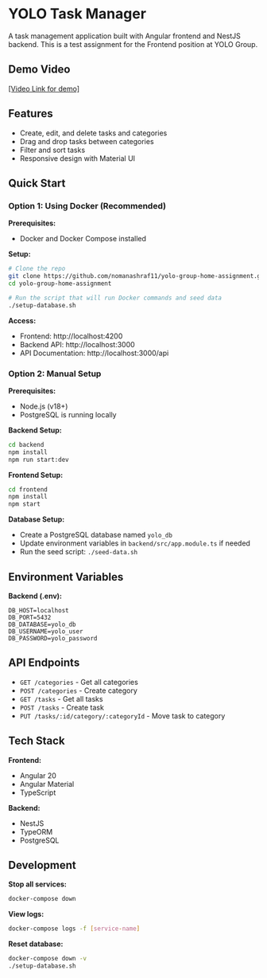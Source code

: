 # YOLO Task Manager

A task management application built with Angular frontend and NestJS backend. This is a test assignment for the Frontend position at YOLO Group.

## Demo Video

[\[Video Link for demo\]](https://www.loom.com/share/78771bfb28124783b903678b3964d2f4?sid=f73109ba-ce5f-4009-9ed2-1682177b6dd4)

## Features

- Create, edit, and delete tasks and categories
- Drag and drop tasks between categories
- Filter and sort tasks
- Responsive design with Material UI

## Quick Start

### Option 1: Using Docker (Recommended)

**Prerequisites:**

- Docker and Docker Compose installed

**Setup:**

```bash
# Clone the repo
git clone https://github.com/nomanashraf11/yolo-group-home-assignment.git
cd yolo-group-home-assignment

# Run the script that will run Docker commands and seed data
./setup-database.sh
```

**Access:**

- Frontend: http://localhost:4200
- Backend API: http://localhost:3000
- API Documentation: http://localhost:3000/api

### Option 2: Manual Setup

**Prerequisites:**

- Node.js (v18+)
- PostgreSQL is running locally

**Backend Setup:**

```bash
cd backend
npm install
npm run start:dev
```

**Frontend Setup:**

```bash
cd frontend
npm install
npm start
```

**Database Setup:**

- Create a PostgreSQL database named `yolo_db`
- Update environment variables in `backend/src/app.module.ts` if needed
- Run the seed script: `./seed-data.sh`

## Environment Variables

**Backend (.env):**

```
DB_HOST=localhost
DB_PORT=5432
DB_DATABASE=yolo_db
DB_USERNAME=yolo_user
DB_PASSWORD=yolo_password
```

## API Endpoints

- `GET /categories` - Get all categories
- `POST /categories` - Create category
- `GET /tasks` - Get all tasks
- `POST /tasks` - Create task
- `PUT /tasks/:id/category/:categoryId` - Move task to category

## Tech Stack

**Frontend:**

- Angular 20
- Angular Material
- TypeScript

**Backend:**

- NestJS
- TypeORM
- PostgreSQL


## Development

**Stop all services:**

```bash
docker-compose down
```

**View logs:**

```bash
docker-compose logs -f [service-name]
```

**Reset database:**

```bash
docker-compose down -v
./setup-database.sh
```
